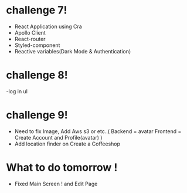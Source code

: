 # challenge 7!

- React Application using Cra
- Apollo Client
- React-router
- Styled-component
- Reactive variables(Dark Mode & Authentication)

# challenge 8!

-log in ul

# challenge 9!

- Need to fix Image, Add Aws s3 or etc..(
  Backend = avatar
  Frontend = Create Account and Profile(avatar)
  )
- Add location finder on Create a Coffeeshop

# What to do tomorrow !

- Fixed Main Screen ! and Edit Page
